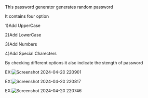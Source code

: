 This password generator generates random password

It contains four option

  1}Add UpperCase
  
  2}Add LowerCase
  
  3}Add Numbers
  
  4}Add Special Charecters
  
By checking different options it also indicate the stength of password 

EX:![Screenshot 2024-04-20 220901](https://github.com/devani00/Tic-Tac-Toe/assets/112320913/0cb5a3c3-8c32-4fed-b587-852b808a35d1)

EX:![Screenshot 2024-04-20 220817](https://github.com/devani00/Tic-Tac-Toe/assets/112320913/704e363b-fed8-4a99-ad4b-0846d6d74c48)

EX:![Screenshot 2024-04-20 220746](https://github.com/devani00/Tic-Tac-Toe/assets/112320913/98981030-a506-4817-a189-fc48fcf27b81)
